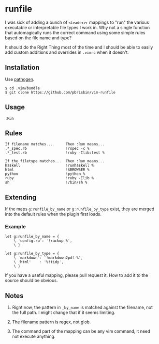 # runfile

I was sick of adding a bunch of `<Leader>r` mappings to "run" the various 
executable or interpretable file types I work in. Why not a single 
function that automagically runs the correct command using some simple 
rules based on the file name and type?

It should do the Right Thing most of the time and I should be able to 
easily add custom additions and overrides in `.vimrc` when it doesn't.

## Installation

Use [pathogen][].

~~~ 
$ cd .vim/bundle
$ git clone https://github.com/pbrisbin/vim-runfile
~~~

[pathogen]: https://github.com/tpope/vim-pathogen

## Usage

~~~ 
:Run
~~~

## Rules

~~~ 
If filename matches...      Then :Run means...
.*_spec.rb                  !rspec -c %
.*_test.rb                  !ruby -Ilib:test %

If the filetype matches...  Then :Run means...
haskell                     !runhaskell %
html                        !$BROWSER %
python                      !python %
ruby                        !ruby -Ilib %
sh                          !/bin/sh %
~~~

## Extending

If the maps `g:runfile_by_name` or `g:runfile_by_type` exist, they are 
merged into the default rules when the plugin first loads. 

### Example

~~~ { .vim }
let g:runfile_by_name = {
    \ 'config.ru': '!rackup %',
    \ }

let g:runfile_by_type = {
    \ 'markdown': '!markdown2pdf %',
    \ 'html'    : '%!tidy',
    \ }
~~~

If you have a useful mapping, please pull request it. How to add it to 
the source should be obvious.

## Notes

1. Right now, the pattern in `_by_name` is matched against the filename, 
   not the full path. I might change that if it seems limiting.

2. The filename pattern is regex, not glob.

3. The command part of the mapping can be any vim command, it need not 
   execute anything.
